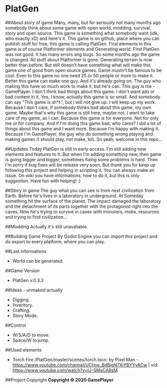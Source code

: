 # PlatGen

##About story of game
 Many, many, but for seriously not many months ago somebody think about some game with open world, modding, survival, story and open source. This game is something what somebody want (idk, who exactly xD) and here's it. This game is on github, place where you can publish stuff for free, this game is calling PlatGen. First elements in this game is of course Platformer elements and Generating world. First PlatGen was not good. It has many errors ang bugs. So some months ago the game is changed. All stuff about Platformer is gone. Generating terrain is now better than before. But still doesn't have something what will make this game one of good from open source games. Game mustn't be famous to be cool. Even to this game no one need 25 or 50 people or more to make it. Better this game can make one guy. And it's already going on. The guy who making this have so much work to make it, but he's can. This guy is me - GamePlayer. I don't think bad things about this game. I don't want ads or bad content in it. Yes, I know, actually this game is so small. And somebody can say "This game is sh*t.", but I will not give up. I will keep up my work. Because I don't care, if somebody thinks bad about this game, my own game. Maybe that's why this game is still here, maybe not. I want to take care of my game, as I can. Because this game is for everyone. Not for only me or for company. And if I'm doing this game bad, who cares? I did a lot of things about this game and I want more. Because I'm happy with making it. Because I'm GamePlayer, the guy who do something wrong playing and making games (I should play, not make, lol). So yeah, welcome in this repo...

##Updates
 Today PlatGen is still in early access. I'm still adding new elements and features to it. But when I'm adding something new, then game is going bigger and bigger, sometimes fixing some problems is hard. Then I'm sorry if bug fixes will be release very soon. But thank you for keep up following this project and helping in scripting it. You can always make an issue. On wiki you have informations, how to do it, but this is only suggestion. Have fun with helping! :)

##Story in game
 The guy what you can see is from next civilization from Earth. Before he's lives in a laboratory in underground. At Someday something hit the surface of the planet. The impact damaged the laboratory and the detachment of its parts together with the protagonist right into the caves. Now he's trying to survive in caves with monsters, mobs, resources and trying to find civilization...

##Modding
 Actually it's still unavaliable.

##Building Game Project
 By Godot Engine you can import this project and do export to every platform, where you can play.
 
##Last informations
 - World can be generated.

##Game Version
 - PlatGen v.0.3.3

##Ideas - unmaked actually
 - Digging.
 - Inventory.
 - Crafting.
 - Story Mode.
 
##Control
 - W/S/A/D to move.
 - Space/W to jump.
 
##Used elements
 - Torch Fire /PlatGen/master/scenes/torch.tscn: by Pixel Man - https://www.youtube.com/channel/UCtjoe_Bd6igN7XiYBYYyACw | vid: https://www.youtube.com/watch?v=tJ-SMxCA8sM

##Project Copyright
**Copyright © 2020 GamePlayer**

